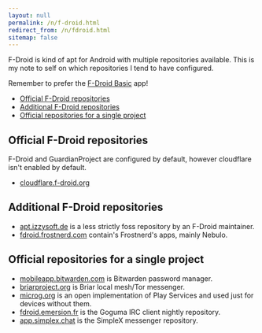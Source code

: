 ```yaml
---
layout: null
permalink: /n/f-droid.html
redirect_from: /n/fdroid.html
sitemap: false
---
```


F-Droid is kind of apt for Android with multiple repositories available. This
is my note to self on which repositories I tend to have configured.

Remember to prefer the [F-Droid Basic](https://f-droid.org/packages/org.fdroid.basic) app!

<!-- editorconfig-checker-disable -->
<!-- prettier-ignore-start -->

<!-- START doctoc generated TOC please keep comment here to allow auto update -->
<!-- DON'T EDIT THIS SECTION, INSTEAD RE-RUN doctoc TO UPDATE -->

- [Official F-Droid repositories](#official-f-droid-repositories)
- [Additional F-Droid repositories](#additional-f-droid-repositories)
- [Official repositories for a single project](#official-repositories-for-a-single-project)

<!-- END doctoc generated TOC please keep comment here to allow auto update -->

<!-- prettier-ignore-end -->
<!-- editorconfig-checker-enable -->

## Official F-Droid repositories

F-Droid and GuardianProject are configured by default, however cloudflare
isn't enabled by default.

- [cloudflare.f-droid.org](fdroidrepos://cloudflare.f-droid.org/repo?fingerprint=43238d512c1e5eb2d6569f4a3afbf5523418b82e0a3ed1552770abb9a9c9ccab)

## Additional F-Droid repositories

- [apt.izzysoft.de](fdroidrepos://apt.izzysoft.de/fdroid/repo?fingerprint=3bf0d6abfeae2f401707b6d966be743bf0eee49c2561b9ba39073711f628937a) is a less strictly foss repository by an F-Droid maintainer.
- [fdroid.frostnerd.com](fdroidrepos://fdroid.frostnerd.com/fdroid/repo?fingerprint=74bb580f263ec89e15c207298dec861b5069517550fe0f1d852f16fa611d2d26) contain's Frostnerd's apps, mainly Nebulo.

## Official repositories for a single project

- [mobileapp.bitwarden.com](fdroidrepos://mobileapp.bitwarden.com/fdroid/repo?fingerprint=bc54ea6fd1cd5175bcccc47c561c5726e1c3ed7e686b6db4b18bac843a3efe6c) is Bitwarden password manager.
- [briarproject.org](fdroidrepos://briarproject.org/fdroid/repo?fingerprint=1fb874bee7276d28ecb2c9b06e8a122ec4bcb4008161436ce474c257cbf49bd6) is Briar local mesh/Tor messenger.
- [microg.org](fdroidrepos://microg.org/fdroid/repo?fingerprint=9bd06727e62796c0130eb6dab39b73157451582cbd138e86c468acc395d14165) is an open implementation of Play Services and used just for devices without them.
- [fdroid.emersion.fr](fdroidrepos://fdroid.emersion.fr/goguma-nightly/repo/?fingerprint=ACC8CFEDDF58C590D021FCF37534A54F5919E026D7A8333AA01C1ABB3D34E68D) is the Goguma IRC client nightly repository.
- [app.simplex.chat](fdroidrepos://app.simplex.chat/fdroid/repo?fingerprint=9f358ff284d1f71656a2bfaf0e005deae6aa14143720e089f11ff2ddcfeb01ba) is the SimpleX messenger repository.
